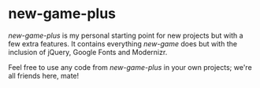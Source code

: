 # new-game-plus

_new-game-plus_ is my personal starting point for new projects but with a few extra features. It contains everything _new-game_ does but with the inclusion of jQuery, Google Fonts and Modernizr.

Feel free to use any code from _new-game-plus_ in your own projects; we're all friends here, mate!